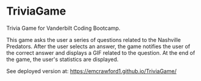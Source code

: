 # TriviaGame
Trivia Game for Vanderbilt Coding Bootcamp.

This game asks the user a series of questions related to the Nashville Predators.  After the user selects an answer, the game notifies the user of the correct answer and displays a GIF related to the question.  At the end of the game, the user's statistics are displayed.

See deployed version at:
https://emcrawford1.github.io/TriviaGame/
